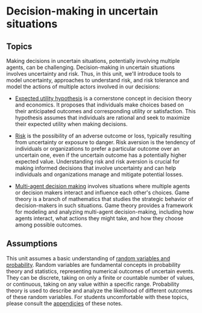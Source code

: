 # Decision-making in uncertain situations

## Topics
Making decisions in uncertain situations, potentially involving multiple agents, can be challenging. Decision-making in uncertain situations involves uncertainty and risk. Thus, in this unit, we'll introduce tools to model uncertainty, approaches to understand risk, and risk tolerance and model the actions of multiple actors involved in our decisions:

* [Expected utility hypothesis](./expected-utility.md) is a cornerstone concept in decision theory and economics. It proposes that individuals make choices based on their anticipated outcomes and corresponding utility or satisfaction. This hypothesis assumes that individuals are rational and seek to maximize their expected utility when making decisions.

* [Risk](./risk.md) is the possibility of an adverse outcome or loss, typically resulting from uncertainty or exposure to danger. Risk aversion is the tendency of individuals or organizations to prefer a particular outcome over an uncertain one, even if the uncertain outcome has a potentially higher expected value. Understanding risk and risk aversion is crucial for making informed decisions that involve uncertainty and can help individuals and organizations manage and mitigate potential losses.

* [Multi-agent decision making](./games.md) involves situations where multiple agents or decision makers interact and influence each other's choices. Game theory is a branch of mathematics that studies the strategic behavior of decision-makers in such situations. Game theory provides a framework for modeling and analyzing multi-agent decision-making, including how agents interact, what actions they might take, and how they choose among possible outcomes. 

## Assumptions
This unit assumes a basic understanding of [random variables and probability](../appendix/random.md). Random variables are fundamental concepts in probability theory and statistics, representing numerical outcomes of uncertain events. They can be discrete, taking on only a finite or countable number of values, or continuous, taking on any value within a specific range. Probability theory is used to describe and analyze the likelihood of different outcomes of these random variables.  For students uncomfortable with these topics, please consult the [appendicies](../appendix/appendix-landing.md) of these notes. 

